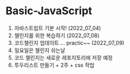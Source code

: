 # Basic-JavaScript

1. 자바스트립트 기본 시작! (2022_07_04)
2. 챌린지를 위한 복습하기 (2022_07_08)
3. 코드챌린지 업데이트 ... practic~~ (2022_07_09)
4. 일요일은 챌린지 쉬는날
5. 코드 챌린지는 새로운 레포지토리에 저장 예정
6. 투두리스트 만들기 + 2주 + css 작업
